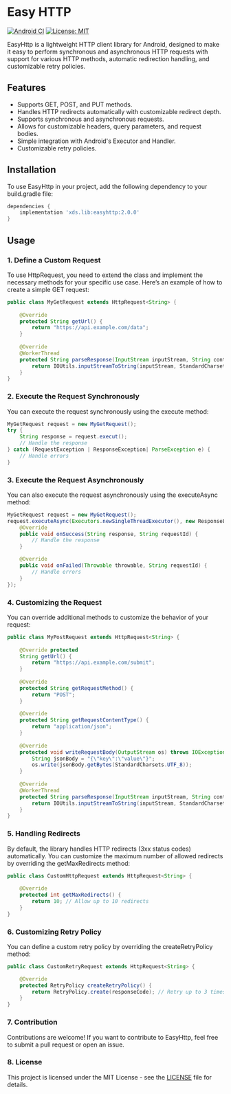 # Easy HTTP
[![Android CI](https://github.com/ilvm/easy-http/workflows/Android%20CI/badge.svg)](https://github.com/ilvm/easy-http/actions?query=workflow%3A%22Android+CI%22) [![License: MIT](https://img.shields.io/badge/License-MIT-blue.svg)](https://github.com/ilvm/easy-http/blob/master/LICENSE)

EasyHttp is a lightweight HTTP client library for Android, designed to make it easy to perform synchronous and asynchronous HTTP requests with support for various HTTP methods, automatic redirection handling, and customizable retry policies.

## Features
- Supports GET, POST, and PUT methods.
- Handles HTTP redirects automatically with customizable redirect depth.
- Supports synchronous and asynchronous requests.
- Allows for customizable headers, query parameters, and request bodies.
- Simple integration with Android's Executor and Handler.
- Customizable retry policies.

## Installation

To use EasyHttp in your project, add the following dependency to your build.gradle file:

```groovy
dependencies {
    implementation 'xds.lib:easyhttp:2.0.0'
}
```

## Usage
### 1. Define a Custom Request
To use HttpRequest, you need to extend the class and implement the necessary methods for your specific use case. Here’s an example of how to create a simple GET request:

```java
public class MyGetRequest extends HttpRequest<String> { 
    
    @Override
    protected String getUrl() {
        return "https://api.example.com/data";
    }
    
    @Override
    @WorkerThread
    protected String parseResponse(InputStream inputStream, String contentType) throws IOException {
        return IOUtils.inputStreamToString(inputStream, StandardCharsets.UTF_8);
    }
}
``` 
### 2. Execute the Request Synchronously
You can execute the request synchronously using the execute method:
```java
MyGetRequest request = new MyGetRequest();
try {
    String response = request.execut();
    // Handle the response 
} catch (RequestException | ResponseException| ParseException e) {
    // Handle errors
}
```
### 3. Execute the Request Asynchronously
You can also execute the request asynchronously using the executeAsync method:
```java
MyGetRequest request = new MyGetRequest();
request.executeAsync(Executors.newSingleThreadExecutor(), new ResponseListener<String>() {
    @Override
    public void onSuccess(String response, String requestId) {
        // Handle the response
    }

    @Override
    public void onFailed(Throwable throwable, String requestId) {
        // Handle errors
    }
});
```
### 4. Customizing the Request
You can override additional methods to customize the behavior of your request:
```java
public class MyPostRequest extends HttpRequest<String> {
    
    @Override protected
    String getUrl() {
        return "https://api.example.com/submit";
    }
    
    @Override
    protected String getRequestMethod() {
        return "POST";
    }
    
    @Override
    protected String getRequestContentType() {
        return "application/json";
    }
    
    @Override
    protected void writeRequestBody(OutputStream os) throws IOException {
        String jsonBody = "{\"key\":\"value\"}";
        os.write(jsonBody.getBytes(StandardCharsets.UTF_8));
    }
    
    @Override
    @WorkerThread
    protected String parseResponse(InputStream inputStream, String contentType) throws IOException {
        return IOUtils.inputStreamToString(inputStream, StandardCharsets.UTF_8);
    }
}
```
### 5. Handling Redirects
By default, the library handles HTTP redirects (3xx status codes) automatically. You can customize the maximum number of allowed redirects by overriding the getMaxRedirects method:
```java
public class CustomHttpRequest extends HttpRequest<String> {
    
    @Override
    protected int getMaxRedirects() {
        return 10; // Allow up to 10 redirects
    }
}
```
### 6. Customizing Retry Policy
You can define a custom retry policy by overriding the createRetryPolicy method:
```java
public class CustomRetryRequest extends HttpRequest<String> {

    @Override
    protected RetryPolicy createRetryPolicy() {
        return RetryPolicy.create(responseCode); // Retry up to 3 times with a delay 
    }
}
```
### 7. Contribution
Contributions are welcome! If you want to contribute to EasyHttp, feel free to submit a pull request or open an issue.
### 8. License
This project is licensed under the MIT License - see the [LICENSE](https://github.com/ilvm/easy-http?tab=MIT-1-ov-file#readme) file for details.
